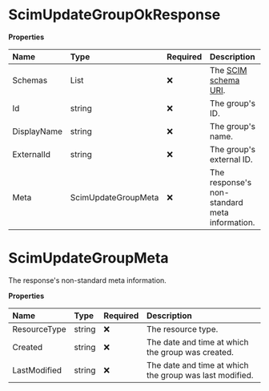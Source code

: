 # ScimUpdateGroupOkResponse

**Properties**

| Name        | Type                | Required | Description                                                              |
| :---------- | :------------------ | :------- | :----------------------------------------------------------------------- |
| Schemas     | List<string>        | ❌       | The [SCIM schema URI](https://www.iana.org/assignments/scim/scim.xhtml). |
| Id          | string              | ❌       | The group's ID.                                                          |
| DisplayName | string              | ❌       | The group's name.                                                        |
| ExternalId  | string              | ❌       | The group's external ID.                                                 |
| Meta        | ScimUpdateGroupMeta | ❌       | The response's non-standard meta information.                            |

# ScimUpdateGroupMeta

The response's non-standard meta information.

**Properties**

| Name         | Type   | Required | Description                                             |
| :----------- | :----- | :------- | :------------------------------------------------------ |
| ResourceType | string | ❌       | The resource type.                                      |
| Created      | string | ❌       | The date and time at which the group was created.       |
| LastModified | string | ❌       | The date and time at which the group was last modified. |

<!-- This file was generated by liblab | https://liblab.com/ -->

